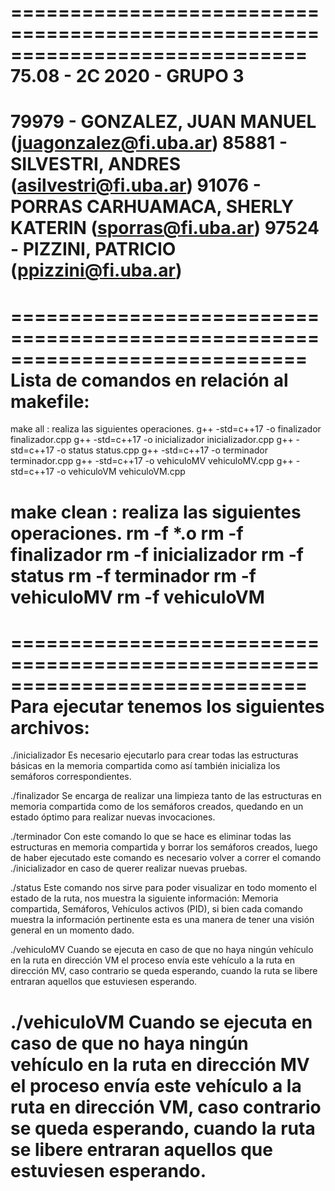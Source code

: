 =============================================================================
75.08 - 2C 2020 - GRUPO 3
=============================================================================
79979 - GONZALEZ, JUAN MANUEL (juagonzalez@fi.uba.ar)
85881 - SILVESTRI, ANDRES (asilvestri@fi.uba.ar)
91076 - PORRAS CARHUAMACA, SHERLY KATERIN (sporras@fi.uba.ar)
97524 - PIZZINI, PATRICIO (ppizzini@fi.uba.ar)
=============================================================================

=============================================================================
Lista de comandos en relación al makefile:
=============================================================================
make all : realiza las siguientes operaciones.
g++ -std=c++17 -o finalizador finalizador.cpp 
g++ -std=c++17 -o inicializador inicializador.cpp
g++ -std=c++17 -o status status.cpp
g++ -std=c++17 -o terminador terminador.cpp
g++ -std=c++17 -o vehiculoMV vehiculoMV.cpp
g++ -std=c++17 -o vehiculoVM vehiculoVM.cpp

make clean : realiza las siguientes operaciones. 
rm -f *.o
rm -f finalizador
rm -f inicializador
rm -f status
rm -f terminador
rm -f vehiculoMV
rm -f vehiculoVM
=============================================================================

=============================================================================
Para ejecutar tenemos los siguientes archivos:
=============================================================================
./inicializador 
Es necesario ejecutarlo para crear todas las estructuras básicas en la memoria compartida
como así también inicializa los semáforos correspondientes.

./finalizador
Se encarga de realizar una limpieza tanto de las estructuras en memoria compartida como de
los semáforos creados, quedando en un estado óptimo para realizar nuevas invocaciones.

./terminador
Con este comando lo que se hace es eliminar todas las estructuras en memoria compartida y borrar
los semáforos creados, luego de haber ejecutado este comando es necesario volver a correr el 
comando ./inicializador en caso de querer realizar nuevas pruebas.

./status
Este comando nos sirve para poder visualizar en todo momento el estado de la ruta, nos muestra
la siguiente información: Memoria compartida, Semáforos, Vehículos activos (PID), si bien cada
comando muestra la información pertinente esta es una manera de tener una visión general en 
un momento dado.

./vehiculoMV
Cuando se ejecuta en caso de que no haya ningún vehículo en la ruta en dirección VM el proceso envía 
este vehículo a la ruta en dirección MV, caso contrario se queda esperando, cuando la ruta se libere
entraran aquellos que estuviesen esperando.

./vehiculoVM
Cuando se ejecuta en caso de que no haya ningún vehículo en la ruta en dirección MV el proceso envía 
este vehículo a la ruta en dirección VM, caso contrario se queda esperando, cuando la ruta se libere
entraran aquellos que estuviesen esperando.
=============================================================================
